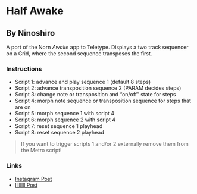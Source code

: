 # Half Awake

## By Ninoshiro

A port of the Norn *Awake* app to Teletype. Displays a two track sequencer on a Grid, where the second sequence transposes the first.

### Instructions

- Script 1: advance and play sequence 1 (default 8 steps)
- Script 2: advance transposition sequence 2 (PARAM decides steps)
- Script 3: change note or transposition and “on/off” state for steps
- Script 4: morph note sequence or transposition sequence for steps that are on
- Script 5: morph sequence 1 with script 4
- Script 6: morph sequence 2 with script 4
- Script 7: reset sequence 1 playhead
- Script 8: reset sequence 2 playhead

> If you want to trigger scripts 1 and/or 2 externally remove them from the Metro script!

### Links

- [Instagram Post](https://www.instagram.com/p/CFwmDa2DVxs/)
- [llllllll Post](https://llllllll.co/t/teletype-code-exchange/839/711)